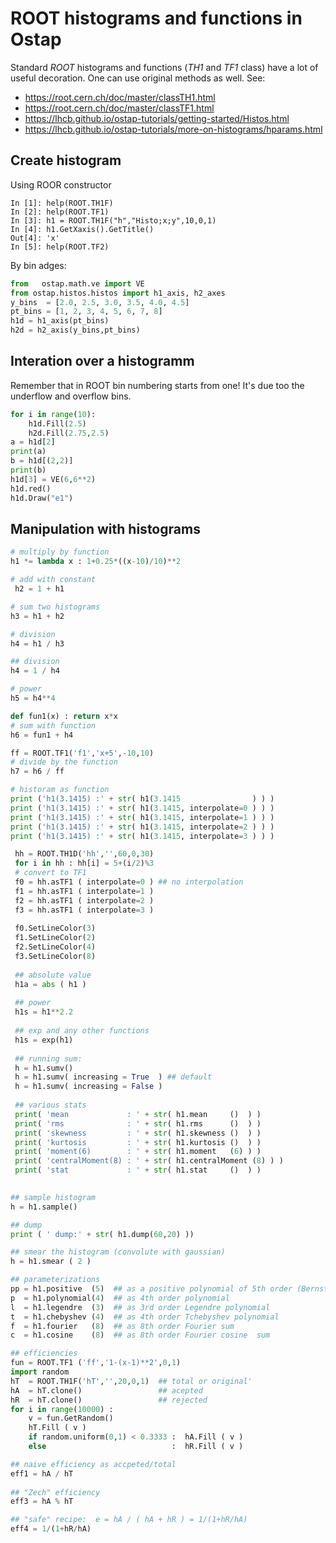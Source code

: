 ROOT histograms and functions in Ostap
======================================

Standard _ROOT_ histograms and functions (_TH1_  and _TF1_ class) have 
a lot of useful decoration. One can use original methods as well. See:
 - https://root.cern.ch/doc/master/classTH1.html
 - https://root.cern.ch/doc/master/classTF1.html
 - https://lhcb.github.io/ostap-tutorials/getting-started/Histos.html
 - https://lhcb.github.io/ostap-tutorials/more-on-histograms/hparams.html

## Create histogram

Using ROOR constructor
```ipython
In [1]: help(ROOT.TH1F)
In [2]: help(ROOT.TF1)
In [3]: h1 = ROOT.TH1F("h","Histo;x;y",10,0,1)
In [4]: h1.GetXaxis().GetTitle()
Out[4]: 'x'
In [5]: help(ROOT.TF2)
```

By bin adges:
```python
from   ostap.math.ve import VE
from ostap.histos.histos import h1_axis, h2_axes 
y_bins  = [2.0, 2.5, 3.0, 3.5, 4.0, 4.5]
pt_bins = [1, 2, 3, 4, 5, 6, 7, 8]
h1d = h1_axis(pt_bins)
h2d = h2_axis(y_bins,pt_bins)
```

## Interation over a histogramm

Remember that in ROOT bin numbering starts from one!
It's due too the underflow and overflow bins.

```python
for i in range(10):
    h1d.Fill(2.5)
    h2d.Fill(2.75,2.5)
a = h1d[2]
print(a)
b = h1d[(2,2)]
print(b)
h1d[3] = VE(6,6**2)
h1d.red()
h1d.Draw("e1")
```

## Manipulation with histograms

```python
# multiply by function 
h1 *= lambda x : 1+0.25*((x-10)/10)**2

# add with constant
 h2 = 1 + h1

# sum two histograms 
h3 = h1 + h2

# division 
h4 = h1 / h3

## division 
h4 = 1 / h4

# power
h5 = h4**4

def fun1(x) : return x*x
# sum with function 
h6 = fun1 + h4

ff = ROOT.TF1('f1','x+5',-10,10) 
# divide by the function 
h7 = h6 / ff 

# historam as function
print ('h1(3.1415) :' + str( h1(3.1415                ) ) )
print ('h1(3.1415) :' + str( h1(3.1415, interpolate=0 ) ) )
print ('h1(3.1415) :' + str( h1(3.1415, interpolate=1 ) ) )
print ('h1(3.1415) :' + str( h1(3.1415, interpolate=2 ) ) )
print ('h1(3.1415) :' + str( h1(3.1415, interpolate=3 ) ) )

 hh = ROOT.TH1D('hh','',60,0,30)
 for i in hh : hh[i] = 5+(i/2)%3
 # convert to TF1
 f0 = hh.asTF1 ( interpolate=0 ) ## no interpolation 
 f1 = hh.asTF1 ( interpolate=1 )
 f2 = hh.asTF1 ( interpolate=2 )
 f3 = hh.asTF1 ( interpolate=3 )
 
 f0.SetLineColor(3)
 f1.SetLineColor(2)
 f2.SetLineColor(4)
 f3.SetLineColor(8)
 
 ## absolute value 
 h1a = abs ( h1 )
 
 ## power 
 h1s = h1**2.2 
 
 ## exp and any other functions 
 h1s = exp(h1)
 
 ## running sum:
 h = h1.sumv()
 h = h1.sumv( increasing = True  ) ## default 
 h = h1.sumv( increasing = False )
 
 ## various stats
 print( 'mean             : ' + str( h1.mean     ()  ) )
 print( 'rms              : ' + str( h1.rms      ()  ) )
 print( 'skewness         : ' + str( h1.skewness ()  ) )
 print( 'kurtosis         : ' + str( h1.kurtosis ()  ) )
 print( 'moment(6)        : ' + str( h1.moment   (6) ) )
 print( 'centralMoment(8) : ' + str( h1.centralMoment (8) ) )
 print( 'stat             : ' + str( h1.stat     ()  ) )
 

## sample histogram
h = h1.sample()

## dump
print ( ' dump:' + str( h1.dump(60,20) ))

## smear the histogram (convolute with gaussian)
h = h1.smear ( 2 )

## parameterizations
pp = h1.positive  (5)  ## as a positive polynomial of 5th order (Bernstein)
p  = h1.polynomial(4)  ## as 4th order polynomial
l  = h1.legendre  (3)  ## as 3rd order Legendre polynomial
t  = h1.chebyshev (4)  ## as 4th order Tchebyshev polynomial
f  = h1.fourier   (8)  ## as 8th order Fourier sum 
c  = h1.cosine    (8)  ## as 8th order Fourier cosine  sum 

## efficiencies
fun = ROOT.TF1 ('ff','1-(x-1)**2',0,1)
import random 
hT  = ROOT.TH1F('hT','',20,0,1)  ## total or original'
hA  = hT.clone()                 ## acepted
hR  = hT.clone()                 ## rejected 
for i in range(10000) :
    v = fun.GetRandom()
    hT.Fill ( v )
    if random.uniform(0,1) < 0.3333 :  hA.Fill ( v )
    else                            :  hR.Fill ( v )  

## naive efficiency as accpeted/total
eff1 = hA / hT
 
## "Zech" efficiency 
eff3 = hA % hT 

## "safe" recipe:  e = hA / ( hA + hR ) = 1/(1+hR/hA) 
eff4 = 1/(1+hR/hA)
```
